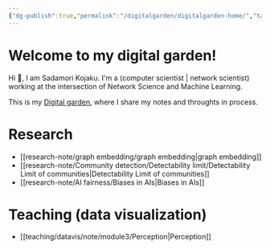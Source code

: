 ```yaml
---
{"dg-publish":true,"permalink":"/digitalgarden/digitalgarden-home/","tags":"gardenEntry","dgHomeLink":true,"dgPassFrontmatter":false}
---
```



# Welcome to my digital garden!

 Hi 👋, I am Sadamori Kojaku. I'm a (computer scientist | network scientist) working at the intersection of Network Science and Machine Learning. 

This is my [Digital garden](https://maggieappleton.com/garden-history), where I share my notes and throughts in process. 

# Research 
- [[research-note/graph embedding/graph embedding|graph embedding]]
- [[research-note/Community detection/Detectability limit/Detectability Limit of communities|Detectability Limit of communities]]
- [[research-note/AI fairness/Biases in AIs|Biases in AIs]]


# Teaching (data visualization)
- [[teaching/datavis/note/module3/Perception|Perception]]

